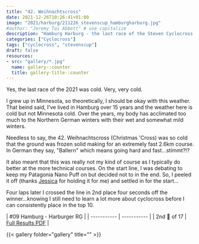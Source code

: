 ```yaml
---
title: "42. Weihnachtscross"
date: 2021-12-26T10:26:41+01:00
image: "2021/harburg/211226_stevenscup_hamburgharburg.jpg"
#author: "Jeremy Tai Abbett" # use capitalize
description: "Hamburg Harburg - the last race of the Steven Cyclocross Cup in 2021."
categories: ["Cyclocross"]
tags: ["cyclocross", "stevenscup"]
draft: false
resources: 
- src: "gallery/*.jpg"
  name: gallery-:counter
  title: gallery-title-:counter
---
```


Yes, the last race of the 2021 was cold. Very, very cold.

I grew up in Minnesota, so theoretically, I should be okay with this weather. That beind said, I've lived in Hamburg over 15 years and the weather here is cold but not Minnesota cold. Over the years, my body has acclimated too much to the Northern German winters with their wet and somewhat mild winters.

Needless to say, the 42. Weihnachtscross (Christmas 'Cross) was so cold that the ground was frozen solid making for an extremely fast 2.6km course. In German they say, "Ballern" which means going hard and fast...stimmt?!?

It also meant that this was really not my kind of course as I typically do better at the more technical courses. On the start line, I was debating to keep my Patagonia Nano Puff on but decided not to in the end. So, I peeled it off (thanks [Jessica](https://www.instagram.com/jessica_hoerig_/) for holding it for me) and settled in for the start...

Four laps later I crossed the line in 2nd place four seconds off the winner...knowing I still need to learn a lot more about cyclocross before I can consistently place in the top 10.

| #09 Hamburg - Harburger RG |
| ----------- | ----------- |
| 2nd 🥈  of 17 | [Full Results PDF](https://cxneu.florian-neubauer.de/images/2021/erg/20211226_09_hamburg_te.pdf) |


{{< gallery folder="gallery" title="" >}}